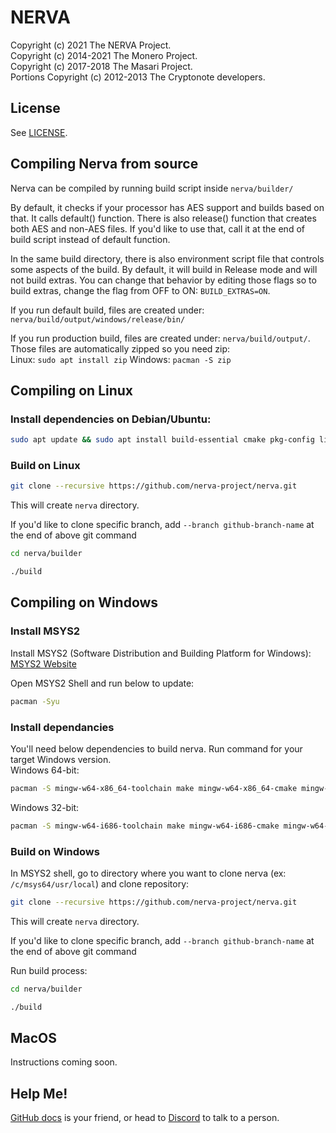 # NERVA

Copyright (c) 2021 The NERVA Project.   
Copyright (c) 2014-2021 The Monero Project.   
Copyright (c) 2017-2018 The Masari Project.   
Portions Copyright (c) 2012-2013 The Cryptonote developers.



## License

See [LICENSE](LICENSE).



## Compiling Nerva from source
Nerva can be compiled by running build script inside `nerva/builder/`

By default, it checks if your processor has AES support and builds based on that.  It calls default() function.  There is also release() function that creates both AES and non-AES files.  If you'd like to use that, call it at the end of build script instead of default function.

In the same build directory, there is also environment script file that controls some aspects of the build.  By default, it will build in Release mode and will not build extras.  You can change that behavior by editing those flags so to build extras, change the flag from OFF to ON: `BUILD_EXTRAS=ON`.

If you run default build, files are created under: `nerva/build/output/windows/release/bin/`

If you run production build, files are created under: `nerva/build/output/`. Those files are automatically zipped so you need zip:   
Linux: `sudo apt install zip`
Windows: `pacman -S zip`



## Compiling on Linux

### Install dependencies on Debian/Ubuntu:
```bash
sudo apt update && sudo apt install build-essential cmake pkg-config libboost-all-dev libssl-dev libzmq3-dev libpgm-dev libunbound-dev libsodium-dev
```

### Build on Linux
```bash
git clone --recursive https://github.com/nerva-project/nerva.git
```
This will create `nerva` directory.

If you'd like to clone specific branch, add `--branch github-branch-name` at the end of above git command

```bash
cd nerva/builder
```
```bash
./build
```



## Compiling on Windows

### Install MSYS2
Install MSYS2 (Software Distribution and Building Platform for Windows):   
[MSYS2 Website][msys2-link]

Open MSYS2 Shell and run below to update:
```bash
pacman -Syu
```

### Install dependancies
You'll need below dependencies to build nerva.  Run command for your target Windows version.   
Windows 64-bit:
```bash
pacman -S mingw-w64-x86_64-toolchain make mingw-w64-x86_64-cmake mingw-w64-x86_64-boost mingw-w64-x86_64-openssl mingw-w64-x86_64-zeromq mingw-w64-x86_64-libsodium mingw-w64-x86_64-hidapi mingw-w64-x86_64-unbound git
```

Windows 32-bit:
```bash
pacman -S mingw-w64-i686-toolchain make mingw-w64-i686-cmake mingw-w64-i686-boost mingw-w64-i686-openssl mingw-w64-i686-zeromq mingw-w64-i686-libsodium mingw-w64-i686-hidapi mingw-w64-i686-unbound git
```

### Build on Windows
In MSYS2 shell, go to directory where you want to clone nerva (ex: `/c/msys64/usr/local`) and clone repository:
```bash
git clone --recursive https://github.com/nerva-project/nerva.git
```
This will create `nerva` directory.

If you'd like to clone specific branch, add `--branch github-branch-name` at the end of above git command

Run build process:
```bash
cd nerva/builder
```
```bash
./build
```



## MacOS
Instructions coming soon.



## Help Me!

[GitHub docs][nerva-docs-link] is your friend, or head to [Discord][nerva-discord-link] to talk to a person.



<!-- Reference links -->
[nerva-discord-link]: https://discord.gg/jsdbEns
[nerva-docs-link]: https://docs.nerva.one
[msys2-link]: https://www.msys2.org